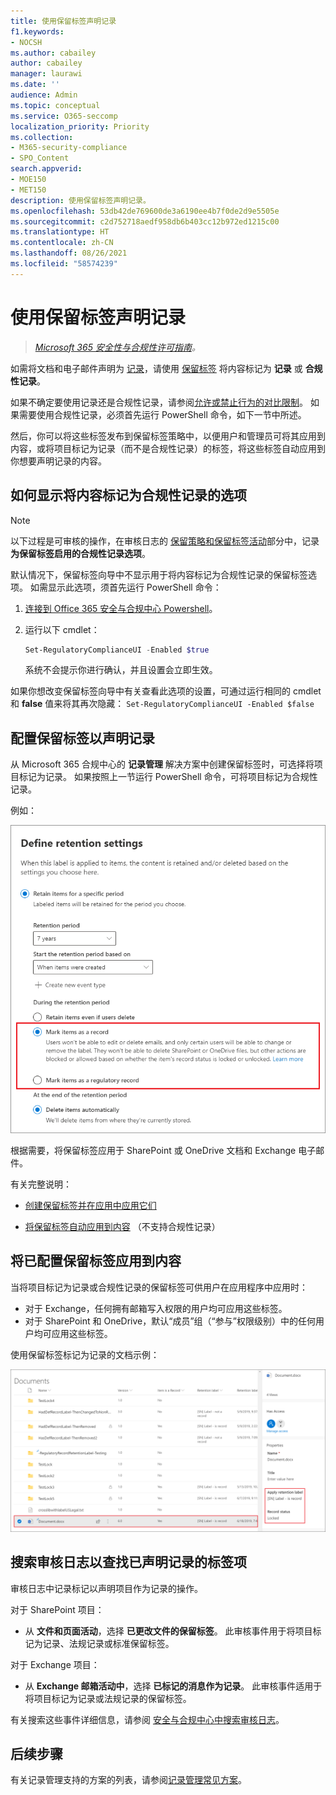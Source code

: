 ```yaml
---
title: 使用保留标签声明记录
f1.keywords:
- NOCSH
ms.author: cabailey
author: cabailey
manager: laurawi
ms.date: ''
audience: Admin
ms.topic: conceptual
ms.service: O365-seccomp
localization_priority: Priority
ms.collection:
- M365-security-compliance
- SPO_Content
search.appverid:
- MOE150
- MET150
description: 使用保留标签声明记录。
ms.openlocfilehash: 53db42de769600de3a6190ee4b7f0de2d9e5505e
ms.sourcegitcommit: c2d752718aedf958db6b403cc12b972ed1215c00
ms.translationtype: HT
ms.contentlocale: zh-CN
ms.lasthandoff: 08/26/2021
ms.locfileid: "58574239"
---
```

# <a name="declare-records-by-using-retention-labels"></a>使用保留标签声明记录

>*[Microsoft 365 安全性与合规性许可指南](/office365/servicedescriptions/microsoft-365-service-descriptions/microsoft-365-tenantlevel-services-licensing-guidance/microsoft-365-security-compliance-licensing-guidance)。*

如需将文档和电子邮件声明为 [记录](records-management.md#records)，请使用 [保留标签](retention.md#retention-labels) 将内容标记为 **记录** 或 **合规性记录**。

如果不确定要使用记录还是合规性记录，请参阅[允许或禁止行为的对比限制](records-management.md#compare-restrictions-for-what-actions-are-allowed-or-blocked)。 如果需要使用合规性记录，必须首先运行 PowerShell 命令，如下一节中所述。

然后，你可以将这些标签发布到保留标签策略中，以便用户和管理员可将其应用到内容，或将项目标记为记录（而不是合规性记录）的标签，将这些标签自动应用到你想要声明记录的内容。

## <a name="how-to-display-the-option-to-mark-content-as-a-regulatory-record"></a>如何显示将内容标记为合规性记录的选项

> [!NOTE]
> 以下过程是可审核的操作，在审核日志的 [保留策略和保留标签活动](search-the-audit-log-in-security-and-compliance.md#retention-policy-and-retention-label-activities)部分中，记录 **为保留标签启用的合规性记录选项**。

默认情况下，保留标签向导中不显示用于将内容标记为合规性记录的保留标签选项。 如需显示此选项，须首先运行 PowerShell 命令：

1. [连接到 Office 365 安全与合规中心 Powershell](/powershell/exchange/office-365-scc/connect-to-scc-powershell/connect-to-scc-powershell)。

2. 运行以下 cmdlet：

    ```powershell
    Set-RegulatoryComplianceUI -Enabled $true
    ````

    系统不会提示你进行确认，并且设置会立即生效。

如果你想改变保留标签向导中有关查看此选项的设置，可通过运行相同的 cmdlet 和 **false** 值来将其再次隐藏： `Set-RegulatoryComplianceUI -Enabled $false`

## <a name="configuring-retention-labels-to-declare-records"></a>配置保留标签以声明记录

从 Microsoft 365 合规中心的 **记录管理** 解决方案中创建保留标签时，可选择将项目标记为记录。 如果按照上一节运行 PowerShell 命令，可将项目标记为合规性记录。

例如：

![配置保留标签，将内容标记为记录或合规性。](../media/recordversioning6.png)

根据需要，将保留标签应用于 SharePoint 或 OneDrive 文档和 Exchange 电子邮件。

有关完整说明：

- [创建保留标签并在应用中应用它们](create-apply-retention-labels.md)

- [将保留标签自动应用到内容](apply-retention-labels-automatically.md) （不支持合规性记录）


## <a name="applying-the-configured-retention-label-to-content"></a>将已配置保留标签应用到内容

当将项目标记为记录或合规性记录的保留标签可供用户在应用程序中应用时：

- 对于 Exchange，任何拥有邮箱写入权限的用户均可应用这些标签。
- 对于 SharePoint 和 OneDrive，默认“成员”组（“参与”权限级别）中的任何用户均可应用这些标签。

使用保留标签标记为记录的文档示例：

![标记为记录的文档的详细信息窗格。](../media/recordversioning7.png)

## <a name="searching-the-audit-log-for-labeled-items-that-were-declared-records"></a>搜索审核日志以查找已声明记录的标签项

审核日志中记录标记以声明项目作为记录的操作。

对于 SharePoint 项目：
- 从 **文件和页面活动**，选择 **已更改文件的保留标签**。 此审核事件用于将项目标记为记录、法规记录或标准保留标签。

对于 Exchange 项目：
- 从 **Exchange 邮箱活动中**，选择 **已标记的消息作为记录**。 此审核事件适用于将项目标记为记录或法规记录的保留标签。

有关搜索这些事件详细信息，请参阅 [安全与合规中心中搜索审核日志](search-the-audit-log-in-security-and-compliance.md#file-and-page-activities)。

## <a name="next-steps"></a>后续步骤

有关记录管理支持的方案的列表，请参阅[记录管理常见方案](get-started-with-records-management.md#common-scenarios-for-records-management)。
